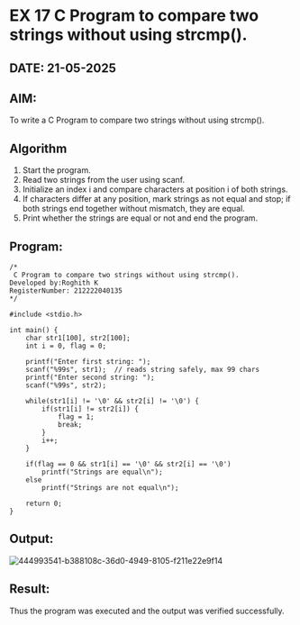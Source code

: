 # EX 17 C Program to compare two strings without using strcmp().
## DATE: 21-05-2025
## AIM:
To write a C Program to compare two strings without using strcmp().

## Algorithm
1. Start the program.
2. Read two strings from the user using scanf.
3. Initialize an index i and compare characters at position i of both strings.
4. If characters differ at any position, mark strings as not equal and stop; if both strings end together without mismatch, they are equal. 
5. Print whether the strings are equal or not and end the program.  

## Program:
```
/*
 C Program to compare two strings without using strcmp().
Developed by:Roghith K
RegisterNumber: 212222040135
*/

#include <stdio.h>

int main() {
    char str1[100], str2[100];
    int i = 0, flag = 0;

    printf("Enter first string: ");
    scanf("%99s", str1);  // reads string safely, max 99 chars
    printf("Enter second string: ");
    scanf("%99s", str2);

    while(str1[i] != '\0' && str2[i] != '\0') {
        if(str1[i] != str2[i]) {
            flag = 1;
            break;
        }
        i++;
    }

    if(flag == 0 && str1[i] == '\0' && str2[i] == '\0')
        printf("Strings are equal\n");
    else
        printf("Strings are not equal\n");

    return 0;
}
```

## Output:
![444993541-b388108c-36d0-4949-8105-f211e22e9f14](https://github.com/user-attachments/assets/a194f9b7-d839-4d35-a796-eecf1e73c7ed)



## Result:
Thus the program was executed and the output was verified successfully.
